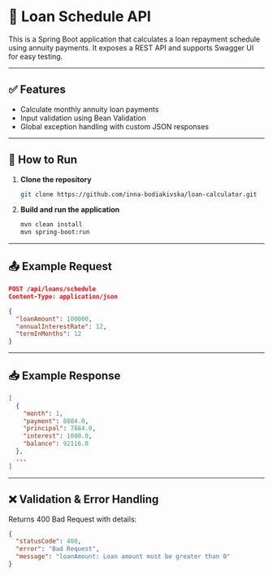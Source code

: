 # 📘 Loan Schedule API

This is a Spring Boot application that calculates a loan repayment schedule using annuity payments. It exposes a REST API and supports Swagger UI for easy testing.

---

## ✅ Features

- Calculate monthly annuity loan payments
- Input validation using Bean Validation
- Global exception handling with custom JSON responses


---

## 🚀 How to Run

1. **Clone the repository**
   ```bash
   git clone https://github.com/inna-bodiakivska/loan-calculator.git
   
   ```

2. **Build and run the application**
   ```bash
   mvn clean install
   mvn spring-boot:run
   ```

---

## 📤 Example Request

```json
POST /api/loans/schedule
Content-Type: application/json

{
  "loanAmount": 100000,
  "annualInterestRate": 12,
  "termInMonths": 12
}
```

---

## 📥 Example Response

```json
[
  {
    "month": 1,
    "payment": 8884.0,
    "principal": 7884.0,
    "interest": 1000.0,
    "balance": 92116.0
  },
  ...
]
```

---

## ❌ Validation & Error Handling

Returns 400 Bad Request with details:

```json
{
  "statusCode": 400,
  "error": "Bad Request",
  "message": "loanAmount: Loan amount must be greater than 0"
}
```


